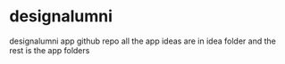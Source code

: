 # designalumni
designalumni app github repo
all the app ideas are in idea folder and the rest is the app folders

